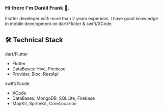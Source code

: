 ### Hi there I'm Daniil Frank 👋. 
Flutter develeper with more than 2 years experiens. I have good knowledge in mobile development on dart/Flutter & swift/XCode. 

## 🛠 Technical Stack

dart/Flutter
* Flutter
* DataBases: Hive, Firebase
* Provider, Bloc, RestApi

swift/Xcode
* XCode
* DataBases: MongoDB, SQLLite, Firebase
* MapKit, SpriteKit, CoreLocarion 
